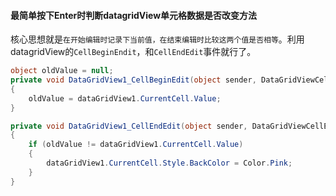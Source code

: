 #### 最简单按下Enter时判断datagridView单元格数据是否改变方法

核心思想就是`在开始编辑时记录下当前值，在结束编辑时比较这两个值是否相等`。利用datagridView的`CellBeginEndit`，和`CellEndEdit`事件就行了。

```csharp
object oldValue = null;
private void DataGridView1_CellBeginEdit(object sender, DataGridViewCellCancelEventArgs e)
{
	oldValue = dataGridView1.CurrentCell.Value;
}

private void DataGridView1_CellEndEdit(object sender, DataGridViewCellEventArgs e)
{
    if (oldValue != dataGridView1.CurrentCell.Value)
    {
    	dataGridView1.CurrentCell.Style.BackColor = Color.Pink;
    }
}

```

